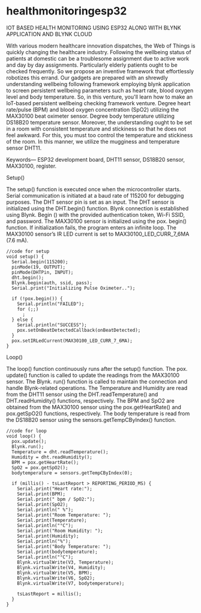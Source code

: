 # healthmonitoringesp32
IOT BASED HEALTH MONITORING USING ESP32 ALONG WITH BLYNK APPLICATION AND BLYNK CLOUD

With various modern healthcare innovation dispatches, the Web of Things is quickly changing the healthcare industry. Following the wellbeing status of patients at domestic can be a troublesome assignment due to active work and day by day assignments. Particularly elderly patients ought to be checked frequently. So we propose an inventive framework that effortlessly robotizes this errand. Our gadgets are prepared with an shrewdly understanding wellbeing following framework employing blynk application to screen persistent wellbeing parameters such as heart rate, blood oxygen level and body temperature.
So, in this venture, you'll learn how to make an IoT-based persistent wellbeing checking framework venture. Degree heart rate/pulse (BPM) and blood oxygen concentration (SpO2) utilizing the MAX30100 beat oximeter sensor. Degree body temperature utilizing DS18B20 temperature sensor. Moreover, the understanding ought to be set in a room with consistent temperature and stickiness so that he does not feel awkward. For this, you must too control the temperature and stickiness of the room. In this manner, we utilize the mugginess and temperature sensor DHT11.

Keywords— ESP32 development board, DHT11 sensor, DS18B20 sensor, MAX30100, register.


Setup()

The setup() function is executed once when the microcontroller starts.
Serial communication is initiated at a baud rate of 115200 for debugging purposes.
The DHT sensor pin is set as an input.
The DHT sensor is initialized using the DHT.begin() function.
Blynk connection is established using Blynk. Begin () with the provided authentication token, Wi-Fi SSID, and password.
The MAX30100 sensor is initialized using the pox. begin() function. If initialization fails, the program enters an infinite loop.
The MAX30100 sensor’s IR LED current is set to MAX30100_LED_CURR_7_6MA (7.6 mA).

```
//code for setup
void setup() {
  Serial.begin(115200);
  pinMode(19, OUTPUT);
  pinMode(DHTPin, INPUT);
  dht.begin();
  Blynk.begin(auth, ssid, pass);
  Serial.print("Initializing Pulse Oximeter..");

  if (!pox.begin()) {
    Serial.println("FAILED");
    for (;;)
      ;
  } else {
    Serial.println("SUCCESS");
    pox.setOnBeatDetectedCallback(onBeatDetected);
  }
  pox.setIRLedCurrent(MAX30100_LED_CURR_7_6MA);
}
```


Loop()

The loop() function continuously runs after the setup() function.
The pox. update() function is called to update the readings from the MAX30100 sensor.
The Blynk. run() function is called to maintain the connection and handle Blynk-related operations.
The Temperature and Humidity are read from the DHT11 sensor using the DHT.readTemperature() and DHT.readHumidity() functions, respectively.
The BPM and SpO2 are obtained from the MAX30100 sensor using the pox.getHeartRate() and pox.getSpO2() functions, respectively.
The body temperature is read from the DS18B20 sensor using the sensors.getTempCByIndex() function.

```
//code for loop
void loop() {
  pox.update();
  Blynk.run();
  Temperature = dht.readTemperature(); 
  Humidity = dht.readHumidity();       
  BPM = pox.getHeartRate();
  SpO2 = pox.getSpO2();
  bodytemperature = sensors.getTempCByIndex(0);
 
  if (millis() - tsLastReport > REPORTING_PERIOD_MS) {
    Serial.print("Heart rate:");
    Serial.print(BPM);
    Serial.print(" bpm / SpO2:");
    Serial.print(SpO2);
    Serial.println(" %");
    Serial.print("Room Temperature: ");
    Serial.print(Temperature);
    Serial.println("°C");
    Serial.print("Room Humidity: ");
    Serial.print(Humidity);
    Serial.println("%");
    Serial.print("Body Temperature: ");
    Serial.print(bodytemperature);
    Serial.println("°C");
    Blynk.virtualWrite(V3, Temperature);
    Blynk.virtualWrite(V4, Humidity);
    Blynk.virtualWrite(V5, BPM);
    Blynk.virtualWrite(V6, SpO2);
    Blynk.virtualWrite(V7, bodytemperature);
 
    tsLastReport = millis();
  }
}
```
